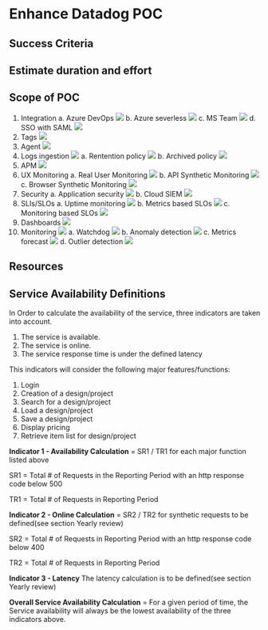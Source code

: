 # Enhance Datadog POC

## Success Criteria

## Estimate duration and effort

## Scope of POC 
1. Integration 
a. Azure DevOps ![](https://geps.dev/progress/100)
b. Azure severless ![](https://geps.dev/progress/100)
c. MS Team ![](https://geps.dev/progress/10)
d. SSO with SAML ![](https://geps.dev/progress/0)
1. Tags ![](https://geps.dev/progress/100)
1. Agent ![](https://geps.dev/progress/100)
1. Logs ingestion ![](https://geps.dev/progress/100)
a. Rentention policy ![](https://geps.dev/progress/0)
b. Archived policy ![](https://geps.dev/progress/0)
1. APM ![](https://geps.dev/progress/100) 
1. UX Monitoring 
a. Real User Monitoring ![](https://geps.dev/progress/100)
b. API Synthetic Monitoring ![](https://geps.dev/progress/0)
c. Browser Synthetic Monitoring ![](https://geps.dev/progress/0) 
1. Security 
a. Application security ![](https://geps.dev/progress/100)
b. Cloud SIEM ![](https://geps.dev/progress/0)
1. SLIs/SLOs 
a. Uptime monitoring ![](https://geps.dev/progress/0)
b. Metrics based SLOs ![](https://geps.dev/progress/100)
c. Monitoring based SLOs ![](https://geps.dev/progress/0)
1. Dashboards ![](https://geps.dev/progress/100)
1. Monitoring ![](https://geps.dev/progress/100)
a. Watchdog ![](https://geps.dev/progress/0)
b. Anomaly detection ![](https://geps.dev/progress/0)
c. Metrics forecast ![](https://geps.dev/progress/0)
d. Outlier detection ![](https://geps.dev/progress/0)

## Resources

## 





## Service Availability Definitions

In Order to calculate the availability of the service, three indicators are taken into account.

1. The service is available.
2. The service is online.
3. The service response time is under the defined latency

This indicators will consider the following major features/functions:

1. Login
2. Creation of a design/project
3. Search for a design/project
4. Load a design/project
5. Save a design/project
6. Display pricing
7. Retrieve item list for design/project

**Indicator 1 - Availability Calculation** = SR1 / TR1 for each major function listed above 

SR1 = Total # of Requests in the Reporting Period with an http response code below 500

TR1 = Total # of Requests in Reporting Period

**Indicator 2 - Online Calculation** = SR2 / TR2 for synthetic requests to be defined(see section Yearly review)

SR2 = Total # of Requests in Reporting Period with an http response code below 400

TR2 = Total # of Requests in Reporting Period

**Indicator 3 - Latency** The latency calculation is to be defined(see section Yearly review)

**Overall Service Availability Calculation** = For a given period of time, the Service availability will always be the lowest availability of the three indicators above.